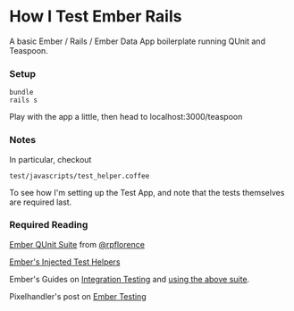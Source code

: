 How I Test Ember Rails
======================

A basic Ember / Rails / Ember Data App boilerplate running QUnit and Teaspoon.

### Setup

    bundle
    rails s
    
Play with the app a little, then head to localhost:3000/teaspoon

### Notes

In particular, checkout

    test/javascripts/test_helper.coffee
    
To see how I'm setting up the Test App, and note that the tests themselves are required last.

### Required Reading

[Ember QUnit Suite](https://github.com/rpflorence/ember-qunit) from [@rpflorence](https://github.com/rpflorence)

[Ember's Injected Test Helpers](http://emberjs.com/guides/testing/test-helpers/)

Ember's Guides on [Integration Testing](http://emberjs.com/guides/testing/integration/) and [using the above suite](http://emberjs.com/guides/testing/unit-test-helpers/).

Pixelhandler's post on [Ember Testing](http://pixelhandler.com/posts/testing-an-ember-application-integration-and-unit-tests)
